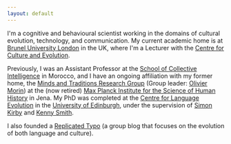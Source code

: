 ```yaml
---
layout: default
---
```


I'm a cognitive and behavioural scientist working in the domains of cultural evolution, technology, and communication. My current academic home is at [Brunel University London](https://www.brunel.ac.uk/) in the UK, where I'm a Lecturer with the [Centre for Culture and Evolution](https://www.brunel.ac.uk/research/Centres/Culture-and-Evolution).

Previously, I was an Assistant Professor at the [School of Collective Intelligence](https://sci.um6p.ma/) in Morocco, and I have an ongoing affiliation with my former home, the [Minds and Traditions Research Group](http://www.shh.mpg.de/94549/themintgroup) (Group leader: [Olivier Morin](https://sites.google.com/site/sitedoliviermorin/)) at the (now retired) [Max Planck Institute for the Science of Human History](http://www.shh.mpg.de/en) in Jena. My PhD was completed at the [Centre for Language Evolution](http://www.lel.ed.ac.uk/cle/) in the [University of Edinburgh](http://ed.ac.uk), under the supervision of [Simon Kirby](http://www.lel.ed.ac.uk/~simon/) and [Kenny Smith](http://www.lel.ed.ac.uk/~kenny/).

I also founded a [Replicated Typo](http://www.replicatedtypo.com) (a group blog that focuses on the evolution of both language and culture).
